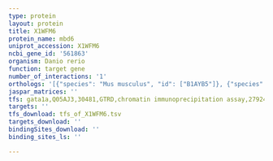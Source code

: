 ```yaml
---
type: protein
layout: protein
title: X1WFM6
protein_name: mbd6
uniprot_accession: X1WFM6
ncbi_gene_id: '561863'
organism: Danio rerio
function: target gene
number_of_interactions: '1'
orthologs: '[{"species": "Mus musculus", "id": ["B1AYB5"]}, {"species": "Drosophila melanogaster", "id": ["<a href=\"/protein/a0a0b4khz2\">A0A0B4KHZ2</a>"]}]'
jaspar_matrices: ''
tfs: gata1a,Q05AJ3,30481,GTRD,chromatin immunoprecipitation assay,27924024%5Buid%5D,No
targets: ''
tfs_download: tfs_of_X1WFM6.tsv
targets_download: ''
bindingSites_download: ''
binding_sites_ls: ''

---
```

